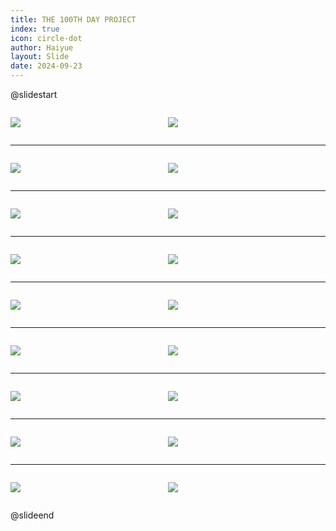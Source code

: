 ```yaml
---
title: THE 100TH DAY PROJECT
index: true
icon: circle-dot
author: Haiyue
layout: Slide
date: 2024-09-23
---
```

 
@slidestart

<div style="display:flex">
<div style="flex:1">

![](/reading/english/Level-L/THE%20100TH%20DAY%20PROJECT/001.webp)
</div>
<div style="flex:1">

![](/reading/english/Level-L/THE%20100TH%20DAY%20PROJECT/002.webp)
</div>
</div>

---

<div style="display:flex">
<div style="flex:1">

![](/reading/english/Level-L/THE%20100TH%20DAY%20PROJECT/003.webp)
</div>
<div style="flex:1">

![](/reading/english/Level-L/THE%20100TH%20DAY%20PROJECT/004.webp)
</div>
</div>

---

<div style="display:flex">
<div style="flex:1">

![](/reading/english/Level-L/THE%20100TH%20DAY%20PROJECT/005.webp)
</div>
<div style="flex:1">

![](/reading/english/Level-L/THE%20100TH%20DAY%20PROJECT/006.webp)
</div>
</div>

---

<div style="display:flex">
<div style="flex:1">

![](/reading/english/Level-L/THE%20100TH%20DAY%20PROJECT/007.webp)
</div>
<div style="flex:1">

![](/reading/english/Level-L/THE%20100TH%20DAY%20PROJECT/008.webp)
</div>
</div>

---

<div style="display:flex">
<div style="flex:1">

![](/reading/english/Level-L/THE%20100TH%20DAY%20PROJECT/009.webp)
</div>
<div style="flex:1">

![](/reading/english/Level-L/THE%20100TH%20DAY%20PROJECT/010.webp)
</div>
</div>

---

<div style="display:flex">
<div style="flex:1">

![](/reading/english/Level-L/THE%20100TH%20DAY%20PROJECT/011.webp)
</div>
<div style="flex:1">

![](/reading/english/Level-L/THE%20100TH%20DAY%20PROJECT/012.webp)
</div>
</div>

---

<div style="display:flex">
<div style="flex:1">

![](/reading/english/Level-L/THE%20100TH%20DAY%20PROJECT/013.webp)
</div>
<div style="flex:1">

![](/reading/english/Level-L/THE%20100TH%20DAY%20PROJECT/014.webp)
</div>
</div>

---

<div style="display:flex">
<div style="flex:1">

![](/reading/english/Level-L/THE%20100TH%20DAY%20PROJECT/015.webp)
</div>
<div style="flex:1">

![](/reading/english/Level-L/THE%20100TH%20DAY%20PROJECT/016.webp)
</div>
</div>

---

<div style="display:flex">
<div style="flex:1">

![](/reading/english/Level-L/THE%20100TH%20DAY%20PROJECT/017.webp)
</div>
<div style="flex:1">

![](/reading/english/Level-L/THE%20100TH%20DAY%20PROJECT/018.webp)
</div>
</div>

@slideend